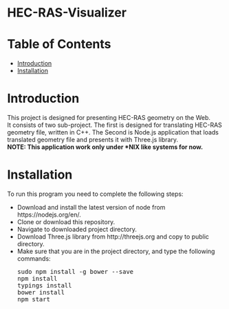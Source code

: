 <h1>HEC-RAS-Visualizer</h1>
<h1>Table of Contents</h1>
<!-- TOC depthFrom:1 depthTo:6 insertAnchor:false orderedList:false updateOnSave:true withLinks:true -->

- [Introduction](#introduction)
- [Installation](#installation)

<!-- /TOC -->

# Introduction
This project is designed for presenting HEC-RAS geometry on the Web.  
It consists of two sub-project. The first is designed for translating HEC-RAS geometry file, written in C++. The Second is Node.js application that loads translated geometry file and presents it with Three.js library.</br>
<b>NOTE: This application work only under *NIX like systems for now.</b>
# Installation
To run this program you need to complete the following steps:
<ul>
<li>Download and install the latest version of node from https://nodejs.org/en/.</li>
<li>Clone or download this repository.</li>
<li>Navigate to downloaded project directory.</li>
<li>Download Three.js library from http://threejs.org and copy to public directory. </li>
<li>Make sure that you are in the project directory, and type the following commands:</br>
<pre>
sudo npm install -g bower --save
npm install
typings install
bower install
npm start</pre></li>
</li>
</ul>
